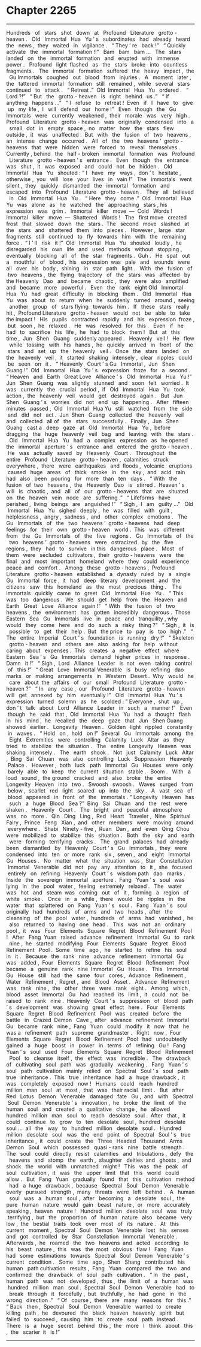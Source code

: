 
# Chapter 2265


---

Hundreds ‌ ‌ of ‌ ‌ stars ‌ ‌ shot ‌ ‌ down ‌ ‌ at ‌ ‌ Profound ‌ ‌ Literature ‌ ‌ grotto - heaven .‌ ‌
‌
Old ‌ ‌ Immortal ‌ ‌ Hua ‌ ‌ Yu ’ s ‌ ‌ subordinates ‌ ‌ had ‌ ‌ already ‌ ‌ heard ‌ ‌ the ‌ ‌ news ,‌ ‌ they ‌ ‌ waited ‌ ‌ in ‌ ‌ vigilance .‌ ‌
‌
“ They ’ re ‌ ‌ back !”‌ ‌
‌
“ Quickly ‌ ‌ activate ‌ ‌ the ‌ ‌ immortal ‌ ‌ formation !!”‌ ‌
‌
Bam ‌ ‌ bam ‌ ‌ bam …‌ ‌
‌
The ‌ ‌ stars ‌ ‌ landed ‌ ‌ on ‌ ‌ the ‌ ‌ immortal ‌ ‌ formation ‌ ‌ and ‌ ‌ erupted ‌ ‌ with ‌ ‌ immense ‌ ‌ power .‌ ‌
‌
Profound ‌ ‌ light ‌ ‌ flashed ‌ ‌ as ‌ ‌ the ‌ ‌ stars ‌ ‌ broke ‌ ‌ into ‌ ‌ countless ‌ ‌ fragments .‌ ‌
‌
The ‌ ‌ immortal ‌ ‌ formation ‌ ‌ suffered ‌ ‌ the ‌ ‌ heavy ‌ ‌ impact ,‌ ‌ the ‌ ‌ Gu ‌ ‌ Immortals ‌ ‌ coughed ‌ ‌ out ‌ ‌ blood ‌ ‌ from ‌ ‌
injuries .‌ ‌
‌
A ‌ ‌ moment ‌ ‌ later ,‌ ‌ the ‌ ‌ tattered ‌ ‌ immortal ‌ ‌ formation ‌ ‌ still ‌ ‌ remained ,‌ ‌ while ‌ ‌ several ‌ ‌ stars ‌ ‌ continued ‌ ‌ to ‌ ‌
attack .‌ ‌
‌
“ Retreat .”‌ ‌ Old ‌ ‌ Immortal ‌ ‌ Hua ‌ ‌ Yu ‌ ‌ ordered .‌ ‌
‌
“ Lord ?!”‌ ‌
‌
“ But ‌ ‌ the ‌ ‌ grotto - heaven ‌ ‌ is ‌ ‌ right ‌ ‌ behind ‌ ‌ us .”‌ ‌
‌
“ If ‌ ‌ anything ‌ ‌ happens …”‌ ‌
‌
“ I ‌ ‌ refuse ‌ ‌ to ‌ ‌ retreat !‌ ‌ Even ‌ ‌ if ‌ ‌ I ‌ ‌ have ‌ ‌ to ‌ ‌ give ‌ ‌ up ‌ ‌ my ‌ ‌ life ,‌ ‌ I ‌ ‌ will ‌ ‌ defend ‌ ‌ our ‌ ‌ home !”‌ ‌
‌
Even ‌ ‌ though ‌ ‌ the ‌ ‌ Gu ‌ ‌ Immortals ‌ ‌ were ‌ ‌ currently ‌ ‌ weakened ,‌ ‌ their ‌ ‌ morale ‌ ‌ was ‌ ‌ very ‌ ‌ high .‌ ‌
‌
Profound ‌ ‌ Literature ‌ ‌ grotto - heaven ‌ ‌ was ‌ ‌ originally ‌ ‌ condensed ‌ ‌ into ‌ ‌ a ‌ ‌ small ‌ ‌ dot ‌ ‌ in ‌ ‌ empty ‌ ‌ space ,‌ ‌ no ‌ ‌
matter ‌ ‌ how ‌ ‌ the ‌ ‌ stars ‌ ‌ flew ‌ ‌ outside ,‌ ‌ it ‌ ‌ was ‌ ‌ unaffected .‌ ‌ But ‌ ‌ with ‌ ‌ the ‌ ‌ fusion ‌ ‌ of ‌ ‌ two ‌ ‌ heavens ,‌ ‌ an ‌ ‌
intense ‌ ‌ change ‌ ‌ occurred .‌ ‌
‌
All ‌ ‌ of ‌ ‌ the ‌ ‌ two ‌ ‌ heavens ’‌ ‌ grotto - heavens ‌ ‌ that ‌ ‌ were ‌ ‌ hidden ‌ ‌ were ‌ ‌ forced ‌ ‌ to ‌ ‌ reveal ‌ ‌ themselves .‌ ‌
‌
Currently ,‌ ‌ behind ‌ ‌ the ‌ ‌ half - broken ‌ ‌ immortal ‌ ‌ formation ‌ ‌ was ‌ ‌ Profound ‌ ‌ Literature ‌ ‌ grotto - heaven ’ s ‌ ‌
entrance .‌ ‌
‌
Even ‌ ‌ though ‌ ‌ the ‌ ‌ entrance ‌ ‌ was ‌ ‌ shut ,‌ ‌ it ‌ ‌ was ‌ ‌ exposed ‌ ‌ and ‌ ‌ could ‌ ‌ not ‌ ‌ be ‌ ‌ hidden .‌ ‌
‌
Old ‌ ‌ Immortal ‌ ‌ Hua ‌ ‌ Yu ‌ ‌ shouted :‌ ‌” I ‌ ‌ have ‌ ‌ my ‌ ‌ ways ,‌ ‌ don ’ t ‌ ‌ hesitate ,‌ ‌ otherwise ,‌ ‌ you ‌ ‌ will ‌ ‌ lose ‌ ‌ your ‌ ‌
lives ‌ ‌ in ‌ ‌ vain !”‌ ‌
‌
The ‌ ‌ immortals ‌ ‌ went ‌ ‌ silent ,‌ ‌ they ‌ ‌ quickly ‌ ‌ dismantled ‌ ‌ the ‌ ‌ immortal ‌ ‌ formation ‌ ‌ and ‌ ‌ escaped ‌ ‌ into ‌ ‌
Profound ‌ ‌ Literature ‌ ‌ grotto - heaven .‌ ‌
‌
They ‌ ‌ all ‌ ‌ believed ‌ ‌ in ‌ ‌ Old ‌ ‌ Immortal ‌ ‌ Hua ‌ ‌ Yu .‌ ‌
‌
“ Here ‌ ‌ they ‌ ‌ come .”‌ ‌ Old ‌ ‌ Immortal ‌ ‌ Hua ‌ ‌ Yu ‌ ‌ was ‌ ‌ alone ‌ ‌ as ‌ ‌ he ‌ ‌ watched ‌ ‌ the ‌ ‌ approaching ‌ ‌ stars ,‌ ‌ his ‌ ‌
expression ‌ ‌ was ‌ ‌ grim .‌ ‌
‌
Immortal ‌ ‌ killer ‌ ‌ move ‌ ‌—‌ ‌ Cold ‌ ‌ Words !‌ ‌
‌
Immortal ‌ ‌ killer ‌ ‌ move ‌ ‌—‌ ‌ Shattered ‌ ‌ Words !‌ ‌
‌
The ‌ ‌ first ‌ ‌ move ‌ ‌ created ‌ ‌ frost ‌ ‌ that ‌ ‌ slowed ‌ ‌ down ‌ ‌ the ‌ ‌ stars .‌ ‌ The ‌ ‌ second ‌ ‌ move ‌ ‌ slashed ‌ ‌ at ‌ ‌ the ‌ ‌ stars ‌ ‌
and ‌ ‌ shattered ‌ ‌ them ‌ ‌ into ‌ ‌ pieces .‌ ‌
‌
However ,‌ ‌ large ‌ ‌ star ‌ ‌ fragments ‌ ‌ still ‌ ‌ continued ‌ ‌ to ‌ ‌ fly ‌ ‌ towards ‌ ‌ him ‌ ‌ with ‌ ‌ the ‌ ‌ remaining ‌ ‌ force .‌ ‌
‌
“ I ’ ll ‌ ‌ risk ‌ ‌ it !”‌ ‌ Old ‌ ‌ Immortal ‌ ‌ Hua ‌ ‌ Yu ‌ ‌ shouted ‌ ‌ loudly ,‌ ‌ he ‌ ‌ disregarded ‌ ‌ his ‌ ‌ own ‌ ‌ life ‌ ‌ and ‌ ‌ used ‌ ‌ methods ‌ ‌
without ‌ ‌ stopping ,‌ ‌ eventually ‌ ‌ blocking ‌ ‌ all ‌ ‌ of ‌ ‌ the ‌ ‌ star ‌ ‌ fragments .‌ ‌
‌
Guh .‌ ‌
‌
He ‌ ‌ spat ‌ ‌ out ‌ ‌ a ‌ ‌ mouthful ‌ ‌ of ‌ ‌ blood ,‌ ‌ his ‌ ‌ expression ‌ ‌ was ‌ ‌ pale ‌ ‌ and ‌ ‌ wounds ‌ ‌ were ‌ ‌ all ‌ ‌ over ‌ ‌ his ‌ ‌ body ,‌ ‌
shining ‌ ‌ in ‌ ‌ star ‌ ‌ path ‌ ‌ light .‌ ‌
‌
With ‌ ‌ the ‌ ‌ fusion ‌ ‌ of ‌ ‌ two ‌ ‌ heavens ,‌ ‌ the ‌ ‌ flying ‌ ‌ trajectory ‌ ‌ of ‌ ‌ the ‌ ‌ stars ‌ ‌ was ‌ ‌ affected ‌ ‌ by ‌ ‌ the ‌ ‌ Heavenly ‌ ‌
Dao ‌ ‌ and ‌ ‌ became ‌ ‌ chaotic ,‌ ‌ they ‌ ‌ were ‌ ‌ also ‌ ‌ amplified ‌ ‌ and ‌ ‌ became ‌ ‌ more ‌ ‌ powerful .‌ ‌
‌
Even ‌ ‌ the ‌ ‌ rank ‌ ‌ eight ‌ ‌ Old ‌ ‌ Immortal ‌ ‌ Hua ‌ ‌ Yu ‌ ‌ had ‌ ‌ great ‌ ‌ difficulty ‌ ‌ in ‌ ‌ blocking ‌ ‌ them .‌ ‌
‌
Old ‌ ‌ Immortal ‌ ‌ Hua ‌ ‌ Yu ‌ ‌ was ‌ ‌ about ‌ ‌ to ‌ ‌ return ‌ ‌ when ‌ ‌ he ‌ ‌ suddenly ‌ ‌ turned ‌ ‌ around ,‌ ‌ seeing ‌ ‌ another ‌ ‌
group ‌ ‌ of ‌ ‌ stars ‌ ‌ flying ‌ ‌ towards ‌ ‌ him .‌ ‌
‌
If ‌ ‌ these ‌ ‌ stars ‌ ‌ really ‌ ‌ hit ,‌ ‌ Profound ‌ ‌ Literature ‌ ‌ grotto - heaven ‌ ‌ would ‌ ‌ not ‌ ‌ be ‌ ‌ able ‌ ‌ to ‌ ‌ take ‌ ‌ the ‌ ‌ impact !‌ ‌
‌
His ‌ ‌ pupils ‌ ‌ contracted ‌ ‌ rapidly ‌ ‌ and ‌ ‌ his ‌ ‌ expression ‌ ‌ froze ,‌ ‌ but ‌ ‌ soon ,‌ ‌ he ‌ ‌ relaxed .‌ ‌
‌
He ‌ ‌ was ‌ ‌ resolved ‌ ‌ for ‌ ‌ this .‌ ‌
‌
Even ‌ ‌ if ‌ ‌ he ‌ ‌ had ‌ ‌ to ‌ ‌ sacrifice ‌ ‌ his ‌ ‌ life ,‌ ‌ he ‌ ‌ had ‌ ‌ to ‌ ‌ block ‌ ‌ them !‌ ‌
‌
But ‌ ‌ at ‌ ‌ this ‌ ‌ time ,‌ ‌ Jun ‌ ‌ Shen ‌ ‌ Guang ‌ ‌ suddenly ‌ ‌ appeared .‌ ‌
‌
Heavenly ‌ ‌ veil !‌ ‌
‌
He ‌ ‌ flew ‌ ‌ while ‌ ‌ tossing ‌ ‌ with ‌ ‌ his ‌ ‌ hands ,‌ ‌ he ‌ ‌ quickly ‌ ‌ arrived ‌ ‌ in ‌ ‌ front ‌ ‌ of ‌ ‌ the ‌ ‌ stars ‌ ‌ and ‌ ‌ set ‌ ‌ up ‌ ‌ the ‌ ‌
heavenly ‌ ‌ veil .‌ ‌
‌
Once ‌ ‌ the ‌ ‌ stars ‌ ‌ landed ‌ ‌ on ‌ ‌ the ‌ ‌ heavenly ‌ ‌ veil ,‌ ‌ it ‌ ‌ started ‌ ‌ shaking ‌ ‌ intensely ,‌ ‌ clear ‌ ‌ ripples ‌ ‌ could ‌ ‌ be ‌ ‌
seen ‌ ‌ on ‌ ‌ it .‌ ‌
‌
“ Heavenly ‌ ‌ Court ’ s ‌ ‌ Gu ‌ ‌ Immortal ,‌ ‌ Jun ‌ ‌ Shen ‌ ‌ Guang !”‌ ‌ Old ‌ ‌ Immortal ‌ ‌ Hua ‌ ‌ Yu ’ s ‌ ‌ expression ‌ ‌ froze ‌ ‌ for ‌ ‌
a ‌ ‌ second .‌ ‌
‌
“ Heaven ‌ ‌ and ‌ ‌ Earth ‌ ‌ Great ‌ ‌ Love ‌ ‌ Alliance ’ s ‌ ‌ Old ‌ ‌ Immortal ‌ ‌ Hua ‌ ‌ Yu !”‌ ‌ Jun ‌ ‌ Shen ‌ ‌ Guang ‌ ‌ was ‌ ‌ slightly ‌ ‌
stunned ‌ ‌ and ‌ ‌ soon ‌ ‌ felt ‌ ‌ worried .‌ ‌ It ‌ ‌ was ‌ ‌ currently ‌ ‌ the ‌ ‌ crucial ‌ ‌ period ,‌ ‌ if ‌ ‌ Old ‌ ‌ Immortal ‌ ‌ Hua ‌ ‌ Yu ‌ ‌ took ‌ ‌
action ,‌ ‌ the ‌ ‌ heavenly ‌ ‌ veil ‌ ‌ would ‌ ‌ get ‌ ‌ destroyed ‌ ‌ again .‌ ‌
‌
But ‌ ‌ Jun ‌ ‌ Shen ‌ ‌ Guang ’ s ‌ ‌ worries ‌ ‌ did ‌ ‌ not ‌ ‌ end ‌ ‌ up ‌ ‌ happening .‌ ‌
‌
After ‌ ‌ fifteen ‌ ‌ minutes ‌ ‌ passed ,‌ ‌ Old ‌ ‌ Immortal ‌ ‌ Hua ‌ ‌ Yu ‌ ‌ still ‌ ‌ watched ‌ ‌ from ‌ ‌ the ‌ ‌ side ‌ ‌ and ‌ ‌ did ‌ ‌ not ‌ ‌ act .‌ ‌
Jun ‌ ‌ Shen ‌ ‌ Guang ‌ ‌ collected ‌ ‌ the ‌ ‌ heavenly ‌ ‌ veil ‌ ‌ and ‌ ‌ collected ‌ ‌ all ‌ ‌ of ‌ ‌ the ‌ ‌ stars ‌ ‌ successfully .‌ ‌
‌
Finally ,‌ ‌ Jun ‌ ‌ Shen ‌ ‌ Guang ‌ ‌ cast ‌ ‌ a ‌ ‌ deep ‌ ‌ gaze ‌ ‌ at ‌ ‌ Old ‌ ‌ Immortal ‌ ‌ Hua ‌ ‌ Yu ,‌ ‌ before ‌ ‌ dragging ‌ ‌ the ‌ ‌ huge ‌ ‌
heavenly ‌ ‌ veil ‌ ‌ bag ‌ ‌ and ‌ ‌ leaving ‌ ‌ with ‌ ‌ the ‌ ‌ stars .‌ ‌
‌
Old ‌ ‌ Immortal ‌ ‌ Hua ‌ ‌ Yu ‌ ‌ had ‌ ‌ a ‌ ‌ complex ‌ ‌ expression ‌ ‌ as ‌ ‌ he ‌ ‌ opened ‌ ‌ the ‌ ‌ immortal ‌ ‌ aperture ’ s ‌ ‌ entrance ‌ ‌
and ‌ ‌ entered ‌ ‌ the ‌ ‌ grotto - heaven .‌ ‌
‌
He ‌ ‌ was ‌ ‌ actually ‌ ‌ saved ‌ ‌ by ‌ ‌ Heavenly ‌ ‌ Court .‌ ‌
‌
Throughout ‌ ‌ the ‌ ‌ entire ‌ ‌ Profound ‌ ‌ Literature ‌ ‌ grotto - heaven ,‌ ‌ calamities ‌ ‌ struck ‌ ‌ everywhere ,‌ ‌ there ‌ ‌
were ‌ ‌ earthquakes ‌ ‌ and ‌ ‌ floods ,‌ ‌ volcanic ‌ ‌ eruptions ‌ ‌ caused ‌ ‌ huge ‌ ‌ areas ‌ ‌ of ‌ ‌ thick ‌ ‌ smoke ‌ ‌ in ‌ ‌ the ‌ ‌ sky ,‌ ‌
and ‌ ‌ acid ‌ ‌ rain ‌ ‌ had ‌ ‌ also ‌ ‌ been ‌ ‌ pouring ‌ ‌ for ‌ ‌ more ‌ ‌ than ‌ ‌ ten ‌ ‌ days .‌ ‌
‌
“ With ‌ ‌ the ‌ ‌ fusion ‌ ‌ of ‌ ‌ two ‌ ‌ heavens ,‌ ‌ the ‌ ‌ Heavenly ‌ ‌ Dao ‌ ‌ is ‌ ‌ stirred .‌ ‌ Heaven ’ s ‌ ‌ will ‌ ‌ is ‌ ‌ chaotic ,‌ ‌ and ‌ ‌ all ‌ ‌ of ‌ ‌
our ‌ ‌ grotto - heavens ‌ ‌ that ‌ ‌ are ‌ ‌ situated ‌ ‌ on ‌ ‌ the ‌ ‌ heaven ‌ ‌ vein ‌ ‌ node ‌ ‌ are ‌ ‌ suffering .”‌ ‌
‌
“ Lifeforms ‌ ‌ have ‌ ‌ perished ,‌ ‌ living ‌ ‌ beings ‌ ‌ are ‌ ‌ anguished !”‌ ‌
‌
“ Sigh ,‌ ‌ I ‌ ‌ am ‌ ‌ guilty …”‌ ‌
‌
Old ‌ ‌ Immortal ‌ ‌ Hua ‌ ‌ Yu ‌ ‌ sighed ‌ ‌ deeply ,‌ ‌ he ‌ ‌ was ‌ ‌ filled ‌ ‌ with ‌ ‌ guilt ,‌ ‌ helplessness ,‌ ‌ angry ,‌ ‌ sadness ,‌ ‌ and ‌ ‌
other ‌ ‌ complex ‌ ‌ emotions .‌ ‌
‌
The ‌ ‌ Gu ‌ ‌ Immortals ‌ ‌ of ‌ ‌ the ‌ ‌ two ‌ ‌ heavens ’‌ ‌ grotto - heavens ‌ ‌ had ‌ ‌ deep ‌ ‌ feelings ‌ ‌ for ‌ ‌ their ‌ ‌ own ‌ ‌
grotto - heaven ‌ ‌ world .‌ ‌ This ‌ ‌ was ‌ ‌ different ‌ ‌ from ‌ ‌ the ‌ ‌ Gu ‌ ‌ Immortals ‌ ‌ of ‌ ‌ the ‌ ‌ five ‌ ‌ regions .‌ ‌
‌
Gu ‌ ‌ Immortals ‌ ‌ of ‌ ‌ the ‌ ‌ two ‌ ‌ heavens ’‌ ‌ grotto - heavens ‌ ‌ were ‌ ‌ ostracized ‌ ‌ by ‌ ‌ the ‌ ‌ five ‌ ‌ regions ,‌ ‌ they ‌ ‌ had ‌ ‌
to ‌ ‌ survive ‌ ‌ in ‌ ‌ this ‌ ‌ dangerous ‌ ‌ place .‌ ‌
‌
Most ‌ ‌ of ‌ ‌ them ‌ ‌ were ‌ ‌ secluded ‌ ‌ cultivators ,‌ ‌ their ‌ ‌ grotto - heavens ‌ ‌ were ‌ ‌ the ‌ ‌ final ‌ ‌ and ‌ ‌ most ‌ ‌ important ‌ ‌
homeland ‌ ‌ where ‌ ‌ they ‌ ‌ could ‌ ‌ experience ‌ ‌ peace ‌ ‌ and ‌ ‌ comfort .‌ ‌
‌
Among ‌ ‌ these ‌ ‌ grotto - heavens ,‌ ‌ Profound ‌ ‌ Literature ‌ ‌ grotto - heaven ‌ ‌ established ‌ ‌ a ‌ ‌ dynasty ‌ ‌ ruled ‌ ‌ by ‌ ‌
a ‌ ‌ single ‌ ‌ Gu ‌ ‌ Immortal ‌ ‌ force ,‌ ‌ it ‌ ‌ had ‌ ‌ deep ‌ ‌ literary ‌ ‌ development ‌ ‌ and ‌ ‌ the ‌ ‌ citizens ‌ ‌ saw ‌ ‌ this ‌ ‌ homeland ‌ ‌
as ‌ ‌ the ‌ ‌ most ‌ ‌ precious ‌ ‌ thing .‌ ‌ ‌
‌
The ‌ ‌ immortals ‌ ‌ quickly ‌ ‌ came ‌ ‌ to ‌ ‌ greet ‌ ‌ Old ‌ ‌ Immortal ‌ ‌ Hua ‌ ‌ Yu .‌ ‌
‌
“ This ‌ ‌ was ‌ ‌ too ‌ ‌ dangerous .‌ ‌ We ‌ ‌ should ‌ ‌ get ‌ ‌ help ‌ ‌ from ‌ ‌ the ‌ ‌ Heaven ‌ ‌ and ‌ ‌ Earth ‌ ‌ Great ‌ ‌ Love ‌ ‌ Alliance ‌ ‌
again !”‌ ‌
‌
“ With ‌ ‌ the ‌ ‌ fusion ‌ ‌ of ‌ ‌ two ‌ ‌ heavens ,‌ ‌ the ‌ ‌ environment ‌ ‌ has ‌ ‌ gotten ‌ ‌ incredibly ‌ ‌ dangerous .‌ ‌ Those ‌ ‌
Eastern ‌ ‌ Sea ‌ ‌ Gu ‌ ‌ Immortals ‌ ‌ live ‌ ‌ in ‌ ‌ peace ‌ ‌ and ‌ ‌ tranquility ,‌ ‌ why ‌ ‌ would ‌ ‌ they ‌ ‌ come ‌ ‌ here ‌ ‌ and ‌ ‌ do ‌ ‌ such ‌ ‌
a ‌ ‌ risky ‌ ‌ thing ?”‌ ‌
‌
“ Sigh ,‌ ‌ it ‌ ‌ is ‌ ‌ possible ‌ ‌ to ‌ ‌ get ‌ ‌ their ‌ ‌ help .‌ ‌ But ‌ ‌ the ‌ ‌ price ‌ ‌ to ‌ ‌ pay ‌ ‌ is ‌ ‌ too ‌ ‌ high .”‌ ‌
‌
“ The ‌ ‌ entire ‌ ‌ Imperial ‌ ‌ Court ’ s ‌ ‌ foundation ‌ ‌ is ‌ ‌ running ‌ ‌ dry !”‌ ‌
‌
“ Skeleton ‌ ‌ grotto - heaven ‌ ‌ and ‌ ‌ others ‌ ‌ are ‌ ‌ also ‌ ‌ asking ‌ ‌ for ‌ ‌ help ‌ ‌ without ‌ ‌ caring ‌ ‌ about ‌ ‌ expenses .‌ ‌ This ‌ ‌
creates ‌ ‌ a ‌ ‌ negative ‌ ‌ effect ‌ ‌ where ‌ ‌ Eastern ‌ ‌ Sea ’ s ‌ ‌ Gu ‌ ‌ Immortals ‌ ‌ demand ‌ ‌ higher ‌ ‌ prices ‌ ‌ in ‌ ‌ response .‌ ‌
Damn ‌ ‌ it !”‌ ‌
‌
“ Sigh ,‌ ‌ Lord ‌ ‌ Alliance ‌ ‌ Leader ‌ ‌ is ‌ ‌ not ‌ ‌ even ‌ ‌ taking ‌ ‌ control ‌ ‌ of ‌ ‌ this !”‌ ‌
‌
“ Great ‌ ‌ Love ‌ ‌ Immortal ‌ ‌ Venerable ‌ ‌ is ‌ ‌ busy ‌ ‌ refining ‌ ‌ dao ‌ ‌ marks ‌ ‌ or ‌ ‌ making ‌ ‌ arrangements ‌ ‌ in ‌ ‌ Western ‌ ‌
Desert .‌ ‌ Why ‌ ‌ would ‌ ‌ he ‌ ‌ care ‌ ‌ about ‌ ‌ the ‌ ‌ affairs ‌ ‌ of ‌ ‌ our ‌ ‌ small ‌ ‌ Profound ‌ ‌ Literature ‌ ‌ grotto - heaven ?”‌ ‌
‌
“ In ‌ ‌ any ‌ ‌ case ,‌ ‌ our ‌ ‌ Profound ‌ ‌ Literature ‌ ‌ grotto - heaven ‌ ‌ will ‌ ‌ get ‌ ‌ annexed ‌ ‌ by ‌ ‌ him ‌ ‌ eventually !”‌ ‌
‌
Old ‌ ‌ Immortal ‌ ‌ Hua ‌ ‌ Yu ’ s ‌ ‌ expression ‌ ‌ turned ‌ ‌ solemn ‌ ‌ as ‌ ‌ he ‌ ‌ scolded :‌ ‌” Everyone ,‌ ‌ shut ‌ ‌ up ,‌ ‌ don ’ t ‌ ‌ talk ‌ ‌
about ‌ ‌ Lord ‌ ‌ Alliance ‌ ‌ Leader ‌ ‌ in ‌ ‌ such ‌ ‌ a ‌ ‌ manner !”‌ ‌
‌
Even ‌ ‌ though ‌ ‌ he ‌ ‌ said ‌ ‌ that ,‌ ‌ Old ‌ ‌ Immortal ‌ ‌ Hua ‌ ‌ Yu ‌ ‌ had ‌ ‌ a ‌ ‌ thought ‌ ‌ flash ‌ ‌ in ‌ ‌ his ‌ ‌ mind ,‌ ‌ he ‌ ‌ recalled ‌ ‌ the ‌ ‌
deep ‌ ‌ gaze ‌ ‌ that ‌ ‌ Jun ‌ ‌ Shen ‌ ‌ Guang ‌ ‌ showed ‌ ‌ earlier .‌ ‌
‌
Longevity ‌ ‌ Heaven .‌ ‌
‌
Golden ‌ ‌ light ‌ ‌ rippled ‌ ‌ constantly ‌ ‌ in ‌ ‌ waves .‌ ‌
‌
“ Hold ‌ ‌ on ,‌ ‌ hold ‌ ‌ on !”‌ ‌ Several ‌ ‌ Gu ‌ ‌ Immortals ‌ ‌ among ‌ ‌ the ‌ ‌ Eight ‌ ‌ Extremities ‌ ‌ were ‌ ‌ controlling ‌ ‌ Calamity ‌ ‌
Luck ‌ ‌ Altar ‌ ‌ as ‌ ‌ they ‌ ‌ tried ‌ ‌ to ‌ ‌ stabilize ‌ ‌ the ‌ ‌ situation .‌ ‌
‌
The ‌ ‌ entire ‌ ‌ Longevity ‌ ‌ Heaven ‌ ‌ was ‌ ‌ shaking ‌ ‌ intensely .‌ ‌
‌
The ‌ ‌ earth ‌ ‌ shook .‌ ‌
‌
Not ‌ ‌ just ‌ ‌ Calamity ‌ ‌ Luck ‌ ‌ Altar ,‌ ‌ Bing ‌ ‌ Sai ‌ ‌ Chuan ‌ ‌ was ‌ ‌ also ‌ ‌ controlling ‌ ‌ Luck ‌ ‌ Suppression ‌ ‌ Heavenly ‌ ‌
Palace .‌ ‌
‌
However ,‌ ‌ both ‌ ‌ luck ‌ ‌ path ‌ ‌ Immortal ‌ ‌ Gu ‌ ‌ Houses ‌ ‌ were ‌ ‌ only ‌ ‌ barely ‌ ‌ able ‌ ‌ to ‌ ‌ keep ‌ ‌ the ‌ ‌ current ‌ ‌ situation ‌ ‌
stable .‌ ‌
‌
Boom .‌ ‌
‌
With ‌ ‌ a ‌ ‌ loud ‌ ‌ sound ,‌ ‌ the ‌ ‌ ground ‌ ‌ cracked ‌ ‌ and ‌ ‌ also ‌ ‌ broke ‌ ‌ the ‌ ‌ entire ‌ ‌ Longevity ‌ ‌ Heaven ‌ ‌ into ‌ ‌ two .‌ ‌
‌
Swoosh ‌ ‌ swoosh .‌ ‌
‌
Waves ‌ ‌ surged ‌ ‌ from ‌ ‌ below ,‌ ‌ scarlet ‌ ‌ red ‌ ‌ light ‌ ‌ soared ‌ ‌ up ‌ ‌ into ‌ ‌ the ‌ ‌ sky .‌ ‌
‌
A ‌ ‌ vast ‌ ‌ sea ‌ ‌ of ‌ ‌ blood ‌ ‌ appeared ‌ ‌ in ‌ ‌ front ‌ ‌ of ‌ ‌ the ‌ ‌ immortals .‌ ‌
‌
“ Longevity ‌ ‌ Heaven ‌ ‌ has ‌ ‌ such ‌ ‌ a ‌ ‌ huge ‌ ‌ Blood ‌ ‌ Sea ?”‌ ‌ Bing ‌ ‌ Sai ‌ ‌ Chuan ‌ ‌ and ‌ ‌ the ‌ ‌ rest ‌ ‌ were ‌ ‌ shaken .‌ ‌
‌
Heavenly ‌ ‌ Court .‌ ‌
‌
The ‌ ‌ bright ‌ ‌ and ‌ ‌ peaceful ‌ ‌ atmosphere ‌ ‌ was ‌ ‌ no ‌ ‌ more .‌ ‌
‌
Qin ‌ ‌ Ding ‌ ‌ Ling ,‌ ‌ Red ‌ ‌ Heart ‌ ‌ Traveler ,‌ ‌ Nine ‌ ‌ Spiritual ‌ ‌ Fairy ,‌ ‌ Prince ‌ ‌ Feng ‌ ‌ Xian ,‌ ‌ and ‌ ‌ other ‌ ‌ members ‌ ‌
were ‌ ‌ moving ‌ ‌ around ‌ ‌ everywhere .‌ ‌
‌
Shabi ‌ ‌ Ninety - five ,‌ ‌ Ruan ‌ ‌ Dan ,‌ ‌ and ‌ ‌ even ‌ ‌ Qing ‌ ‌ Chou ‌ ‌ were ‌ ‌ mobilized ‌ ‌ to ‌ ‌ stabilize ‌ ‌ this ‌ ‌ situation .‌ ‌
‌
Both ‌ ‌ the ‌ ‌ sky ‌ ‌ and ‌ ‌ earth ‌ ‌ were ‌ ‌ forming ‌ ‌ terrifying ‌ ‌ cracks .‌ ‌
‌
The ‌ ‌ grand ‌ ‌ palaces ‌ ‌ had ‌ ‌ already ‌ ‌ been ‌ ‌ dismantled ‌ ‌ by ‌ ‌ Heavenly ‌ ‌ Court ’ s ‌ ‌ Gu ‌ ‌ Immortals ,‌ ‌ they ‌ ‌ were ‌ ‌
condensed ‌ ‌ into ‌ ‌ ten ‌ ‌ or ‌ ‌ more ‌ ‌ rank ‌ ‌ six ,‌ ‌ seven ,‌ ‌ and ‌ ‌ eight ‌ ‌ Immortal ‌ ‌ Gu ‌ ‌ Houses .‌ ‌
‌
No ‌ ‌ matter ‌ ‌ what ‌ ‌ the ‌ ‌ situation ‌ ‌ was ,‌ ‌ Star ‌ ‌ Constellation ‌ ‌ Immortal ‌ ‌ Venerable ‌ ‌ did ‌ ‌ not ‌ ‌ pay ‌ ‌ any ‌ ‌
attention ‌ ‌ to ‌ ‌ it ,‌ ‌ she ‌ ‌ focused ‌ ‌ entirely ‌ ‌ on ‌ ‌ refining ‌ ‌ Heavenly ‌ ‌ Court ’ s ‌ ‌ wisdom ‌ ‌ path ‌ ‌ dao ‌ ‌ marks .‌ ‌
‌
Inside ‌ ‌ the ‌ ‌ sovereign ‌ ‌ immortal ‌ ‌ aperture .‌ ‌
‌
Fang ‌ ‌ Yuan ’ s ‌ ‌ soul ‌ ‌ was ‌ ‌ lying ‌ ‌ in ‌ ‌ the ‌ ‌ pool ‌ ‌ water ,‌ ‌ feeling ‌ ‌ extremely ‌ ‌ relaxed .‌ ‌
‌
The ‌ ‌ water ‌ ‌ was ‌ ‌ hot ‌ ‌ and ‌ ‌ steam ‌ ‌ was ‌ ‌ coming ‌ ‌ out ‌ ‌ of ‌ ‌ it ,‌ ‌ forming ‌ ‌ a ‌ ‌ region ‌ ‌ of ‌ ‌ white ‌ ‌ smoke .‌ ‌
‌
Once ‌ ‌ in ‌ ‌ a ‌ ‌ while ,‌ ‌ there ‌ ‌ would ‌ ‌ be ‌ ‌ ripples ‌ ‌ in ‌ ‌ the ‌ ‌ water ‌ ‌ that ‌ ‌ splattered ‌ ‌ on ‌ ‌ Fang ‌ ‌ Yuan ’ s ‌ ‌ soul .‌ ‌
‌
Fang ‌ ‌ Yuan ’ s ‌ ‌ soul ‌ ‌ originally ‌ ‌ had ‌ ‌ hundreds ‌ ‌ of ‌ ‌ arms ‌ ‌ and ‌ ‌ two ‌ ‌ heads ,‌ ‌ after ‌ ‌ the ‌ ‌ cleansing ‌ ‌ of ‌ ‌ the ‌ ‌ pool ‌ ‌
water ,‌ ‌ hundreds ‌ ‌ of ‌ ‌ arms ‌ ‌ had ‌ ‌ vanished ,‌ ‌ he ‌ ‌ also ‌ ‌ returned ‌ ‌ to ‌ ‌ having ‌ ‌ one ‌ ‌ head .‌ ‌
‌
This ‌ ‌ was ‌ ‌ not ‌ ‌ an ‌ ‌ ordinary ‌ ‌ pool ,‌ ‌ it ‌ ‌ was ‌ ‌ Four ‌ ‌ Elements ‌ ‌ Square ‌ ‌ Regret ‌ ‌ Blood ‌ ‌ Refinement ‌ ‌ Pool !‌ ‌
‌
After ‌ ‌ Fang ‌ ‌ Yuan ‌ ‌ raised ‌ ‌ advance ‌ ‌ refinement ‌ ‌ Immortal ‌ ‌ Gu ‌ ‌ to ‌ ‌ rank ‌ ‌ nine ,‌ ‌ he ‌ ‌ started ‌ ‌ modifying ‌ ‌ Four ‌ ‌
Elements ‌ ‌ Square ‌ ‌ Regret ‌ ‌ Blood ‌ ‌ Refinement ‌ ‌ Pool .‌ ‌ Some ‌ ‌ time ‌ ‌ ago ,‌ ‌ he ‌ ‌ started ‌ ‌ to ‌ ‌ refine ‌ ‌ his ‌ ‌ soul ‌ ‌ in ‌ ‌
it .‌ ‌
‌
Because ‌ ‌ the ‌ ‌ rank ‌ ‌ nine ‌ ‌ advance ‌ ‌ refinement ‌ ‌ Immortal ‌ ‌ Gu ‌ ‌ was ‌ ‌ added ,‌ ‌ Four ‌ ‌ Elements ‌ ‌ Square ‌ ‌
Regret ‌ ‌ Blood ‌ ‌ Refinement ‌ ‌ Pool ‌ ‌ became ‌ ‌ a ‌ ‌ genuine ‌ ‌ rank ‌ ‌ nine ‌ ‌ Immortal ‌ ‌ Gu ‌ ‌ House .‌ ‌
‌
This ‌ ‌ Immortal ‌ ‌ Gu ‌ ‌ House ‌ ‌ still ‌ ‌ had ‌ ‌ the ‌ ‌ same ‌ ‌ four ‌ ‌ cores ,‌ ‌ Advance ‌ ‌ Refinement ,‌ ‌ Water ‌ ‌ Refinement ,‌ ‌
Regret ,‌ ‌ and ‌ ‌ Blood ‌ ‌ Asset .‌ ‌
‌
Advance ‌ ‌ Refinement ‌ ‌ was ‌ ‌ rank ‌ ‌ nine ,‌ ‌ the ‌ ‌ other ‌ ‌ three ‌ ‌ were ‌ ‌ rank ‌ ‌ eight .‌ ‌
‌
Among ‌ ‌ which ,‌ ‌ blood ‌ ‌ asset ‌ ‌ Immortal ‌ ‌ Gu ‌ ‌ had ‌ ‌ reached ‌ ‌ its ‌ ‌ limit ,‌ ‌ it ‌ ‌ could ‌ ‌ not ‌ ‌ be ‌ ‌ raised ‌ ‌ to ‌ ‌ rank ‌ ‌ nine .‌ ‌
Heavenly ‌ ‌ Court ’ s ‌ ‌ suppression ‌ ‌ of ‌ ‌ blood ‌ ‌ path ’ s ‌ ‌ development ‌ ‌ was ‌ ‌ showing ‌ ‌ great ‌ ‌ effect ‌ ‌ here .‌ ‌
‌
Four ‌ ‌ Elements ‌ ‌ Square ‌ ‌ Regret ‌ ‌ Blood ‌ ‌ Refinement ‌ ‌ Pool ‌ ‌ was ‌ ‌ created ‌ ‌ before ‌ ‌ the ‌ ‌ battle ‌ ‌ in ‌ ‌ Crazed ‌ ‌
Demon ‌ ‌ Cave ,‌ ‌ after ‌ ‌ advance ‌ ‌ refinement ‌ ‌ Immortal ‌ ‌ Gu ‌ ‌ became ‌ ‌ rank ‌ ‌ nine ,‌ ‌ Fang ‌ ‌ Yuan ‌ ‌ could ‌ ‌
modify ‌ ‌ it ‌ ‌ now ‌ ‌ that ‌ ‌ he ‌ ‌ was ‌ ‌ a ‌ ‌ refinement ‌ ‌ path ‌ ‌ supreme ‌ ‌ grandmaster .‌ ‌
‌
Right ‌ ‌ now ,‌ ‌ Four ‌ ‌ Elements ‌ ‌ Square ‌ ‌ Regret ‌ ‌ Blood ‌ ‌ Refinement ‌ ‌ Pool ‌ ‌ had ‌ ‌ undoubtedly ‌ ‌ gained ‌ ‌ a ‌ ‌
huge ‌ ‌ boost ‌ ‌ in ‌ ‌ power ‌ ‌ in ‌ ‌ terms ‌ ‌ of ‌ ‌ refining ‌ ‌ Gu !‌ ‌
‌
Fang ‌ ‌ Yuan ’ s ‌ ‌ soul ‌ ‌ used ‌ ‌ Four ‌ ‌ Elements ‌ ‌ Square ‌ ‌ Regret ‌ ‌ Blood ‌ ‌ Refinement ‌ ‌ Pool ‌ ‌ to ‌ ‌ cleanse ‌ ‌ itself ,‌ ‌
the ‌ ‌ effect ‌ ‌ was ‌ ‌ incredible .‌ ‌
‌
The ‌ ‌ drawback ‌ ‌ of ‌ ‌ cultivating ‌ ‌ soul ‌ ‌ path ‌ ‌ was ‌ ‌ gradually ‌ ‌ weakening .‌ ‌
‌
Fang ‌ ‌ Yuan ’ s ‌ ‌ soul ‌ ‌ path ‌ ‌ cultivation ‌ ‌ mainly ‌ ‌ relied ‌ ‌ on ‌ ‌ Spectral ‌ ‌ Soul ’ s ‌ ‌ soul ‌ ‌ path ‌ ‌ true ‌ ‌ inheritance .‌ ‌
This ‌ ‌ true ‌ ‌ inheritance ‌ ‌ had ‌ ‌ a ‌ ‌ huge ‌ ‌ drawback ,‌ ‌ it ‌ ‌ was ‌ ‌ completely ‌ ‌ exposed ‌ ‌ now !‌ ‌
‌
Humans ‌ ‌ could ‌ ‌ reach ‌ ‌ hundred ‌ ‌ million ‌ ‌ man ‌ ‌ soul ‌ ‌ at ‌ ‌ most ,‌ ‌ that ‌ ‌ was ‌ ‌ their ‌ ‌ racial ‌ ‌ limit .‌ ‌
‌
But ‌ ‌ after ‌ ‌ Red ‌ ‌ Lotus ‌ ‌ Demon ‌ ‌ Venerable ‌ ‌ damaged ‌ ‌ fate ‌ ‌ Gu ,‌ ‌ and ‌ ‌ with ‌ ‌ Spectral ‌ ‌ Soul ‌ ‌ Demon ‌ ‌
Venerable ’ s ‌ ‌ innovation ,‌ ‌ he ‌ ‌ broke ‌ ‌ the ‌ ‌ limit ‌ ‌ of ‌ ‌ the ‌ ‌ human ‌ ‌ soul ‌ ‌ and ‌ ‌ created ‌ ‌ a ‌ ‌ qualitative ‌ ‌ change ,‌ ‌
he ‌ ‌ allowed ‌ ‌ hundred ‌ ‌ million ‌ ‌ man ‌ ‌ soul ‌ ‌ to ‌ ‌ reach ‌ ‌ desolate ‌ ‌ soul .‌ ‌ After ‌ ‌ that ,‌ ‌ it ‌ ‌ could ‌ ‌ continue ‌ ‌ to ‌ ‌ grow ‌ ‌
to ‌ ‌ ten ‌ ‌ desolate ‌ ‌ soul ,‌ ‌ hundred ‌ ‌ desolate ‌ ‌ soul …‌ ‌ all ‌ ‌ the ‌ ‌ way ‌ ‌ to ‌ ‌ hundred ‌ ‌ million ‌ ‌ desolate ‌ ‌ soul .‌ ‌
‌
Hundred ‌ ‌ million ‌ ‌ desolate ‌ ‌ soul ‌ ‌ was ‌ ‌ the ‌ ‌ end ‌ ‌ point ‌ ‌ of ‌ ‌ Spectral ‌ ‌ Soul ’ s ‌ ‌ true ‌ ‌ inheritance ,‌ ‌ it ‌ ‌ could ‌ ‌
create ‌ ‌ the ‌ ‌ Three ‌ ‌ Headed ‌ ‌ Thousand ‌ ‌ Arms ‌ ‌ Demon ‌ ‌ Soul ‌ ‌ which ‌ ‌ possessed ‌ ‌ quasi - rank ‌ ‌ nine ‌ ‌ battle ‌ ‌
strength .‌ ‌ The ‌ ‌ soul ‌ ‌ could ‌ ‌ directly ‌ ‌ resist ‌ ‌ calamities ‌ ‌ and ‌ ‌ tribulations ,‌ ‌ defy ‌ ‌ the ‌ ‌ heavens ‌ ‌ and ‌ ‌ stomp ‌ ‌
the ‌ ‌ earth ,‌ ‌ slaughter ‌ ‌ deities ‌ ‌ and ‌ ‌ ghosts ,‌ ‌ and ‌ ‌ shock ‌ ‌ the ‌ ‌ world ‌ ‌ with ‌ ‌ unmatched ‌ ‌ might !‌ ‌
‌
This ‌ ‌ was ‌ ‌ the ‌ ‌ peak ‌ ‌ of ‌ ‌ soul ‌ ‌ cultivation ,‌ ‌ it ‌ ‌ was ‌ ‌ the ‌ ‌ upper ‌ ‌ limit ‌ ‌ that ‌ ‌ this ‌ ‌ world ‌ ‌ could ‌ ‌ allow .‌ ‌
‌
But ‌ ‌ Fang ‌ ‌ Yuan ‌ ‌ gradually ‌ ‌ found ‌ ‌ that ‌ ‌ this ‌ ‌ cultivation ‌ ‌ method ‌ ‌ had ‌ ‌ a ‌ ‌ huge ‌ ‌ drawback ,‌ ‌ because ‌ ‌
Spectral ‌ ‌ Soul ‌ ‌ Demon ‌ ‌ Venerable ‌ ‌ overly ‌ ‌ pursued ‌ ‌ strength ,‌ ‌ many ‌ ‌ threats ‌ ‌ were ‌ ‌ left ‌ ‌ behind .‌ ‌
‌
A ‌ ‌ human ‌ ‌ soul ‌ ‌ was ‌ ‌ a ‌ ‌ human ‌ ‌ soul ,‌ ‌ after ‌ ‌ becoming ‌ ‌ a ‌ ‌ desolate ‌ ‌ soul ,‌ ‌ the ‌ ‌ pure ‌ ‌ human ‌ ‌ nature ‌ ‌ would ‌ ‌
gain ‌ ‌ beast ‌ ‌ nature ,‌ ‌ or ‌ ‌ more ‌ ‌ accurately ‌ ‌ speaking ,‌ ‌ heaven ‌ ‌ nature !‌ ‌
‌
Hundred ‌ ‌ million ‌ ‌ desolate ‌ ‌ soul ‌ ‌ was ‌ ‌ truly ‌ ‌ terrifying ,‌ ‌ but ‌ ‌ the ‌ ‌ proportion ‌ ‌ of ‌ ‌ human ‌ ‌ nature ‌ ‌ also ‌ ‌
became ‌ ‌ very ‌ ‌ low ,‌ ‌ the ‌ ‌ bestial ‌ ‌ traits ‌ ‌ took ‌ ‌ over ‌ ‌ most ‌ ‌ of ‌ ‌ its ‌ ‌ nature .‌ ‌
‌
At ‌ ‌ this ‌ ‌ current ‌ ‌ moment ,‌ ‌ Spectral ‌ ‌ Soul ‌ ‌ Demon ‌ ‌ Venerable ‌ ‌ lost ‌ ‌ his ‌ ‌ senses ‌ ‌ and ‌ ‌ got ‌ ‌ controlled ‌ ‌ by ‌ ‌
Star ‌ ‌ Constellation ‌ ‌ Immortal ‌ ‌ Venerable .‌ ‌ Afterwards ,‌ ‌ he ‌ ‌ roamed ‌ ‌ the ‌ ‌ two ‌ ‌ heavens ‌ ‌ and ‌ ‌ acted ‌ ‌
according ‌ ‌ to ‌ ‌ his ‌ ‌ beast ‌ ‌ nature ,‌ ‌ this ‌ ‌ was ‌ ‌ the ‌ ‌ most ‌ ‌ obvious ‌ ‌ flaw !‌ ‌
‌
Fang ‌ ‌ Yuan ‌ ‌ had ‌ ‌ some ‌ ‌ estimations ‌ ‌ towards ‌ ‌ Spectral ‌ ‌ Soul ‌ ‌ Demon ‌ ‌ Venerable ’ s ‌ ‌ current ‌ ‌ condition .‌ ‌
‌
Some ‌ ‌ time ‌ ‌ ago ,‌ ‌ Shen ‌ ‌ Shang ‌ ‌ contributed ‌ ‌ his ‌ ‌ human ‌ ‌ path ‌ ‌ cultivation ‌ ‌ results ,‌ ‌ Fang ‌ ‌ Yuan ‌ ‌
compared ‌ ‌ the ‌ ‌ two ‌ ‌ and ‌ ‌ confirmed ‌ ‌ the ‌ ‌ drawback ‌ ‌ of ‌ ‌ soul ‌ ‌ path ‌ ‌ cultivation .‌ ‌
‌
“ In ‌ ‌ the ‌ ‌ past ,‌ ‌ human ‌ ‌ path ‌ ‌ was ‌ ‌ not ‌ ‌ developed ,‌ ‌ thus ,‌ ‌ the ‌ ‌ limit ‌ ‌ of ‌ ‌ a ‌ ‌ human ‌ ‌ was ‌ ‌ hundred ‌ ‌ million ‌ ‌ man ‌ ‌
soul .‌ ‌ Spectral ‌ ‌ Soul ‌ ‌ Demon ‌ ‌ Venerable ‌ ‌ had ‌ ‌ to ‌ ‌ break ‌ ‌ through ‌ ‌ it ‌ ‌ forcefully ,‌ ‌ but ‌ ‌ truthfully ,‌ ‌ he ‌ ‌ had ‌ ‌
gone ‌ ‌ in ‌ ‌ the ‌ ‌ wrong ‌ ‌ direction .”‌ ‌
‌
“ Of ‌ ‌ course ,‌ ‌ there ‌ ‌ are ‌ ‌ many ‌ ‌ reasons ‌ ‌ for ‌ ‌ this .”‌ ‌
‌
“ Back ‌ ‌ then ,‌ ‌ Spectral ‌ ‌ Soul ‌ ‌ Demon ‌ ‌ Venerable ‌ ‌ wanted ‌ ‌ to ‌ ‌ create ‌ ‌ killing ‌ ‌ path ,‌ ‌ he ‌ ‌ devoured ‌ ‌ the ‌ ‌
black ‌ ‌ heaven ‌ ‌ heavenly ‌ ‌ spirit ‌ ‌ but ‌ ‌ failed ‌ ‌ to ‌ ‌ succeed ,‌ ‌ causing ‌ ‌ him ‌ ‌ to ‌ ‌ create ‌ ‌ soul ‌ ‌ path ‌ ‌ instead .‌ ‌
There ‌ ‌ is ‌ ‌ a ‌ ‌ huge ‌ ‌ secret ‌ ‌ behind ‌ ‌ this ,‌ ‌ the ‌ ‌ more ‌ ‌ I ‌ ‌ think ‌ ‌ about ‌ ‌ this ,‌ ‌ the ‌ ‌ scarier ‌ ‌ it ‌ ‌ is !”‌ ‌

---

